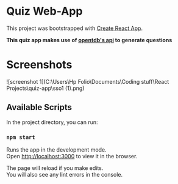 # Quiz Web-App

This project was bootstrapped with [Create React App](https://github.com/facebook/create-react-app).

**This quiz app makes use of [opentdb's api](https://opentdb.com/browse.php) to generate questions**

# Screenshots

![screenshot 1](C:\Users\Hp Folio\Documents\Coding stuff\React Projects\quiz-app\sso1 (1).png)

## Available Scripts

In the project directory, you can run:

### `npm start`

Runs the app in the development mode.\
Open [http://localhost:3000](http://localhost:3000) to view it in the browser.

The page will reload if you make edits.\
You will also see any lint errors in the console.
